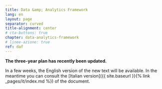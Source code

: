 ```yaml
---
title: Data &amp; Analytics Framework
lang: en
layout: page
separator: curved
title-alignment: center
# cta-buttons: true
chapter: data-analytics-framework
# linee-azione: true
ref: daf
---
```

**The three-year plan has recently been updated.**

In a few weeks, the English version of the new text will be available.
In the meantime you can consult the [Italian version]({{ site.baseurl }}{% link _pages/it/index.md %}) of the document.

<!-- The [Data &amp; Analytics Framework](https://teamdigitale.governo.it/en/projects/daf.htm) (DAF) is one of the main activities for the enhancement of national public information assets. Its main goals are: developing and simplifying the interoperability of public data between the PAs, standardising and promoting the dissemination of open data, optimising the processes of data analysis and knowledge generation. The idea is to open up the world of Public Administration to the benefits offered by modern platforms for big data management and analysis, acting along four main lines:
- increase the value of PA's information assets through the use of big data technologies that allow for the creation of knowledge and that drastically reduce analysis times;
- encourage and optimise the exchange of data between the PAs, minimising the transaction costs for access and use;
- encourage the dissemination of open data and make its use more effective;
- favour the exploratory analysis of data by data scientist teams, both within individual PAs and at a central level, to improve awareness of social phenomena.

The DAF will allow for the promotion of scientific research initiatives on issues of particular interest to the PAs, encouraging collaboration with universities and research bodies. -->
